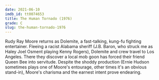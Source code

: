 ```yaml
---
date: 2021-06-10
imdb_id: tt0074653
title: The Human Tornado (1976)
grade: C
slug: the-human-tornado-1976
---
```


Rudy Ray Moore returns as Dolemite, a fast-talking, kung-fu fighting entertainer. Fleeing a racist Alabama sheriff (J.B. Baron, who struck me as Haley Joel Osment playing Kenny Rogers), Dolemite and crew travel to Los Angeles. There they discover a local mob goon has forced their friend Queen Bee into servitude. Despite the shoddy production (Ernie Hudson sometimes plays one of Moore's entourage, other times it's an obvious stand-in), Moore's charisma and the earnest intent prove endearing.